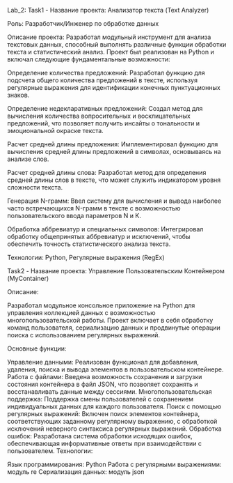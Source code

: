 Lab_2:
Task1 - Название проекта: Анализатор текста (Text Analyzer)

Роль: Разработчик/Инженер по обработке данных

Описание проекта:
Разработал модульный инструмент для анализа текстовых данных, способный выполнять различные функции обработки текста и статистический анализ. Проект был реализован на Python и включал следующие фундаментальные возможности:

Определение количества предложений: Разработал функцию для подсчета общего количества предложений в тексте, используя регулярные выражения для идентификации конечных пунктуационных знаков.

Определение недекларативных предложений: Создал метод для вычисления количества вопросительных и восклицательных предложений, что позволяет получить инсайты о тональности и эмоциональной окраске текста.

Расчет средней длины предложения: Имплементировал функцию для вычисления средней длины предложений в символах, основываясь на анализе слов.

Расчет средней длины слова: Разработал метод для определения средней длины слов в тексте, что может служить индикатором уровня сложности текста.

Генерация N-грамм: Ввел систему для вычисления и вывода наиболее часто встречающихся N-грамм в тексте с возможностью пользовательского ввода параметров N и K.

Обработка аббревиатур и специальных символов: Интегрировал обработку общепринятых аббревиатур и исключений, чтобы обеспечить точность статистического анализа текста.

Технологии: Python, Регулярные выражения (RegEx)




Task2 - Название проекта: Управление Пользовательским Контейнером (MyContainer)

Описание:

Разработал модульное консольное приложение на Python для управления коллекцией данных с возможностью многопользовательской работы. Проект включает в себя обработку команд пользователя, сериализацию данных и продвинутые операции поиска с использованием регулярных выражений.

Основные функции:

Управление данными: Реализован функционал для добавления, удаления, поиска и вывода элементов в пользовательском контейнере.
Работа с файлами: Введена возможность сохранения и загрузки состояния контейнера в файл JSON, что позволяет сохранять и восстанавливать данные между сессиями.
Многопользовательская поддержка: Поддержка смены пользователей с сохранением индивидуальных данных для каждого пользователя.
Поиск с помощью регулярных выражений: Включен поиск элементов контейнера, соответствующих заданному регулярному выражению, с обработкой исключений неверного синтаксиса регулярных выражений.
Обработка ошибок: Разработана система обработки исходящих ошибок, обеспечивающая информативные ответы при взаимодействии с пользователем.
Технологии:

Язык программирования: Python
Работа с регулярными выражениями: модуль re
Сериализация данных: модуль json
